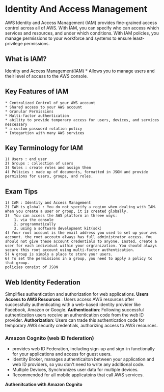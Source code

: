 # Identity And Access Management
AWS Identity and Access Management (IAM) provides fine-grained access control across all of AWS. With IAM, you can specify who can access which services and resources, and under which conditions. With IAM policies, you manage permissions to your workforce and systems to ensure least-privilege permissions.


## What is IAM?
Identity and Access Management(IAM)
    * Allows you to manage users and their level of access to the AWS console.

## Key Features of IAM
    * Centralized Control of your AWS account
    * Shared access to your AWS account
    * Granular Permissions
    * Multi-factor authentication
    * ability to provide temporary access for users, devices, and services nescessary
    * a custom password rotation policy
    * Integartion with many AWS services

## Key Terminology for IAM
    1) Users : end user
    2) Groups : collection of users
    3) Roles : create roles and assign them
    4) Policies : made up of documents, formatted in JSON and provide permisions for users, groups, and roles.

## Exam Tips
    1) IAM : Identity and Access Management
    2) IAM is global : You do not specify a region when dealing with IAM. When you create a user or group, it is created globally.
    3)  You can access the AWS platform in threee ways:
        1. via the console
        2. programmatically
        3. using a software development kit(sdk)
    4) Your root account is the email address you used to set up your aws account. the root accoutn always has full administrator access. You should not give these account credentials to anyone. Insted, create a user for each individual within your orgranization. You should always secure this root account using multi-factor authentication.
    5) A group is simply a place to store your users.
    6) To set the permissions in a group, you need to apply a policy to that group.
    policies consist of JSON



## Web Identity Federation
Simplifies authentication and authorization for web applications. 
**Users Access to AWS Resources** : Users access AWS resources after successfully authenticating with a web-based identity provider like Facebook, Amazon or Google.
**Authentication**: Following successful authentication users receive an authentication code from the web ID provider. 
**Authorization**: Users can trade this authentication code for temporary AWS security credentials, authorizing access to AWS resources.

### Amazon Cognito (web ID federation)
* provides web ID Federation, including sign-up and sign-in functionally for your applications and access for guest users.
* Identity Broker, manages authenticaiton between your application and web ID providers, so you don't need to write any additional code.
* Multiple Devices, Synchronizes user data for multiple devices.
* Recommended for all mobile applicatoins that call AWS services.

**Authenitcation with Amazon Cognito**
